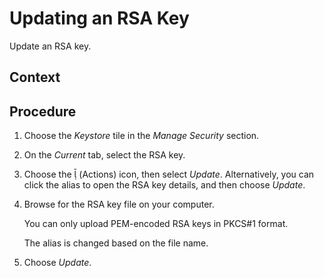 <!-- loioee6bf92c05274dc3968a39116613c2e8 -->

<link rel="stylesheet" type="text/css" href="../css/sap-icons.css"/>

# Updating an RSA Key

Update an RSA key.



<a name="loioee6bf92c05274dc3968a39116613c2e8__context_w31_tgt_cwb"/>

## Context



<a name="loioee6bf92c05274dc3968a39116613c2e8__steps_wxq_fhn_j2b"/>

## Procedure

1.  Choose the *Keystore* tile in the *Manage Security* section.

2.  On the *Current* tab, select the RSA key.

3.  Choose the <span class="SAP-icons"></span> \(Actions\) icon, then select *Update*. Alternatively, you can click the alias to open the RSA key details, and then choose *Update*.

4.  Browse for the RSA key file on your computer.

    You can only upload PEM-encoded RSA keys in PKCS\#1 format.

    The alias is changed based on the file name.

5.  Choose *Update*.


